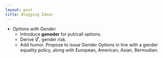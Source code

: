 ```yaml
---
layout: post
title: Blogging Ideas
---
```


- _Options with Gender._
  - Introduce **geneder** for put/call options.
  - Derive ⚥, gender risk.
  - Add humor. Propose to issue Gender Options in line with a gender equality policy,
    along with European, American, Asian, Bermudian.
